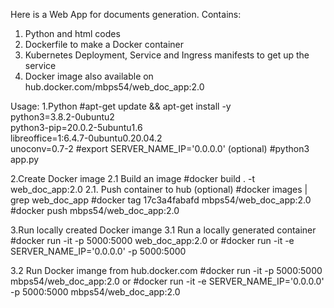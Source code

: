 Here is a Web App for documents generation. Contains:
1. Python and html codes
2. Dockerfile to make a Docker container
3. Kubernetes Deployment, Service and Ingress manifests to get up the service
4. Docker image also available on hub.docker.com/mbps54/web_doc_app:2.0

Usage:
1.Python
#apt-get update && apt-get install -y \
    python3=3.8.2-0ubuntu2 \
    python3-pip=20.0.2-5ubuntu1.6 \
    libreoffice=1:6.4.7-0ubuntu0.20.04.2 \
    unoconv=0.7-2
#export SERVER_NAME_IP='0.0.0.0' (optional)
#python3 app.py

2.Create Docker image
2.1 Build an image
#docker build . -t web_doc_app:2.0
2.1. Push container to hub (optional)
#docker images | grep web_doc_app
#docker tag 17c3a4fabafd mbps54/web_doc_app:2.0
#docker push mbps54/web_doc_app:2.0

3.Run locally created Docker imange
3.1 Run a locally generated container
#docker run -it -p 5000:5000 web_doc_app:2.0
or
#docker run -it -e SERVER_NAME_IP='0.0.0.0' -p 5000:5000

3.2 Run Docker imange from hub.docker.com
#docker run -it -p 5000:5000 mbps54/web_doc_app:2.0
or
#docker run -it -e SERVER_NAME_IP='0.0.0.0' -p 5000:5000 mbps54/web_doc_app:2.0
